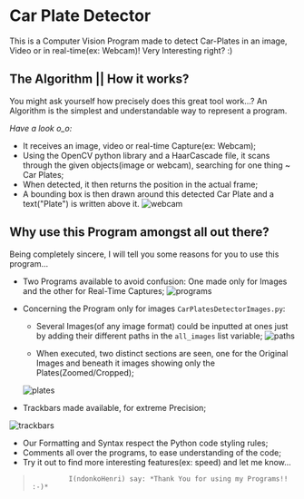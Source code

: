 # Car Plate Detector
This is a Computer Vision Program made to detect Car-Plates in an image, Video or in real-time(ex: Webcam)!
Very Interesting right? :)

## The Algorithm || How it works?  
You might ask yourself how precisely does this great tool work...?
An Algorithm is the simplest and understandable way to represent a program.

*Have a look o_o:*

 - It receives an image, video or real-time Capture(ex: Webcam);
- Using the OpenCV python library and a HaarCascade file, it scans through the given objects(image or webcam), searching
  for one thing ~ Car Plates;
 - When detected, it then returns the position in the actual frame;
 - A bounding box is then drawn around this detected Car Plate and a text("Plate") is written above it.
   ![webcam](https://user-images.githubusercontent.com/98978078/154958272-09eef7c9-4971-4d93-b262-2dd5743061ef.png)


## Why use this Program amongst all out there?

Being completely sincere, I will tell you some reasons for you to use this program...

- Two Programs available to avoid confusion: One made only for Images and the other for Real-Time Captures;
  ![programs](https://user-images.githubusercontent.com/98978078/154950670-b24e2341-a307-4521-ad00-4e5ea82208fb.png)

- Concerning the Program only for images `CarPlatesDetectorImages.py`:
    - Several Images(of any image format) could be inputted at ones just by adding their different paths in
      the `all_images` list variable;
      ![paths](https://user-images.githubusercontent.com/98978078/154949651-5ed7251a-eebc-4662-8cb9-3fb54084c5fa.png)

    - When executed, two distinct sections are seen, one for the Original Images and beneath it images showing only the
      Plates(Zoomed/Cropped);

  ![plates](https://user-images.githubusercontent.com/98978078/154949619-0154ea29-9030-4700-bf62-f1ab322e2e44.png)

- Trackbars made available, for extreme Precision;
 
 ![trackbars](https://user-images.githubusercontent.com/98978078/154949507-c5c85173-8120-4171-839b-4347669db128.png)
 - Our Formatting and Syntax respect the Python code styling rules;
 - Comments all over the programs, to ease understanding of the code;
 - Try it out to find more interesting features(ex: speed) and let me know...



>              I(ndonkoHenri) say: *Thank You for using my Programs!! :-)*



